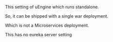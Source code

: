 This setting of uEngine which runs standalone.

So, it can be shipped with a single war deployment.

Which is not a Microservices deployment.

This has no eureka server setting